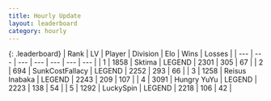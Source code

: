 ```yaml
---
title: Hourly Update
layout: leaderboard
category: hourly
---
```


{: .leaderboard}
| Rank | LV | Player | Division | Elo | Wins | Losses |
| --- | --- | --- | --- | --- | --- | --- |
| <span data-change="0">1</span> | 1858 | <span title="ID: 353063">Sktima</span> | LEGEND | <span data-change="0">2301</span> | <span data-change="0">305</span> | <span data-change="0">67</span> |
| <span data-change="0">2</span> | 694 | <span title="ID: 402846">SunkCostFallacy</span> | LEGEND | <span data-change="0">2252</span> | <span data-change="0">293</span> | <span data-change="0">66</span> |
| <span data-change="0">3</span> | 1258 | <span title="ID: 451068">Reisus Inabaka</span> | LEGEND | <span data-change="0">2243</span> | <span data-change="0">209</span> | <span data-change="0">107</span> |
| <span data-change="0">4</span> | 3091 | <span title="ID: 164871">Hungry YuYu</span> | LEGEND | <span data-change="0">2223</span> | <span data-change="0">138</span> | <span data-change="0">54</span> |
| <span data-change="0">5</span> | 1292 | <span title="ID: 498412">LuckySpin</span> | LEGEND | <span data-change="0">2218</span> | <span data-change="0">106</span> | <span data-change="0">42</span> |
